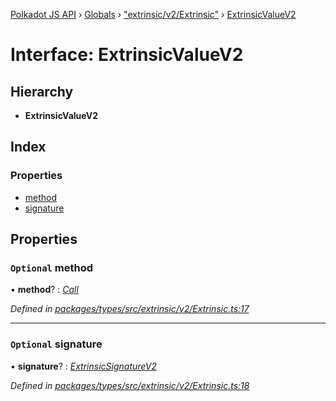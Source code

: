 [Polkadot JS API](../README.md) › [Globals](../globals.md) › ["extrinsic/v2/Extrinsic"](../modules/_extrinsic_v2_extrinsic_.md) › [ExtrinsicValueV2](_extrinsic_v2_extrinsic_.extrinsicvaluev2.md)

# Interface: ExtrinsicValueV2

## Hierarchy

* **ExtrinsicValueV2**

## Index

### Properties

* [method](_extrinsic_v2_extrinsic_.extrinsicvaluev2.md#optional-method)
* [signature](_extrinsic_v2_extrinsic_.extrinsicvaluev2.md#optional-signature)

## Properties

### `Optional` method

• **method**? : *[Call](../classes/_generic_call_.call.md)*

*Defined in [packages/types/src/extrinsic/v2/Extrinsic.ts:17](https://github.com/polkadot-js/api/blob/77d894dd00/packages/types/src/extrinsic/v2/Extrinsic.ts#L17)*

___

### `Optional` signature

• **signature**? : *[ExtrinsicSignatureV2](../classes/_extrinsic_v2_extrinsicsignature_.extrinsicsignaturev2.md)*

*Defined in [packages/types/src/extrinsic/v2/Extrinsic.ts:18](https://github.com/polkadot-js/api/blob/77d894dd00/packages/types/src/extrinsic/v2/Extrinsic.ts#L18)*
